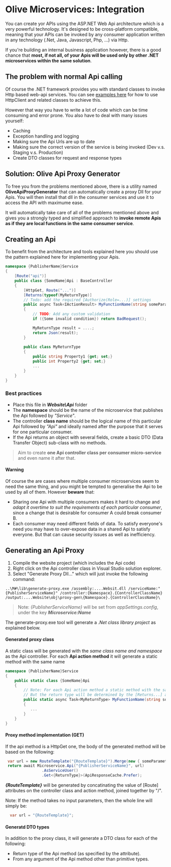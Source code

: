 # Olive Microservices: Integration
You can create yor APIs using the ASP.NET Web Api architecture which is a very powerful technology.
It's designed to be cross-platform compatible, meaning that your APIs can be invoked by any consumer application written in any technology (.Net, Java, Javascript, Php, ...) via Http.

If you're building an internal business application however, there is a good chance that **most, if not all, of your Apis will be used only by other .NET microservices within the same solution**.

## The problem with normal Api calling
Of course the .NET framework provides you with standard classes to invoke Http based web-api services.
You can see [examples here](https://docs.microsoft.com/en-us/aspnet/web-api/overview/advanced/calling-a-web-api-from-a-net-client) for how to use HttpClient and related classes to achieve this.

However that way you have to write a lot of code which can be time consuming and error prone. You also have to deal with many issues yourself:
- Caching 
- Exception handling and logging
- Making sure the Api Urls are up to date
- Making sure the correct version of the service is being invoked (Dev v.s. Staging v.s. Production)
- Create DTO classes for request and response types

## Solution: Olive Api Proxy Generator
To free you from the problems mentioned above, there is a utility named **OliveApiProxyGenerator** that can automatically create a proxy Dll for your Apis. You will then install that dll in the consumer services and use it to access the API with maximume ease.

It will automatically take care of all of the problems mentioned above and gives you a strongly typed and simplified approach to **invoke remote Apis as if they are local functions in the same consumer service**.

## Creating an Api
To benefit from the architecture and tools explained here you should use the pattern explained here for implementing your Apis.

```csharp
namespace {PublisherName}Service
{
    [Route("api")]
    public class {SomeName}Api : BaseController
    {
        [HttpGet, Route("...")]
        [Returns(typeof(MyReturnType)]
        // Todo: add the required [Authorize(Role=...)] settings
        public async Task<IActionResult> MyFunctionName(string someParameter1, stringsomeParameter2)
        {
            // TODO: Add any custom validation
            if ({Some invalid condition}) return BadRequest();

            MyReturnType result = ....;
            return Json(result);
        }
        
        public class MyReturnType
        {
            public string Property1 {get; set;}
            public int Property2 {get; set;}
            ...
        }
    }
}
```
### Best practices
- Place this file in ***Website\Api*** folder
- The **namespace** should be the name of the microservice that publishes the Api followed by *"Service"*. 
- The controller **class name** should be the logical name of this particular Api followed by *"Api"* and ideally named after the purpose that it serves for one particular consumer.
- If the Api returns an object with several fields, create a basic DTO (Data Transfer Object) sub-class with no methods.

> Aim to create **one Api controller class per consumer micro-service** and even name it after that.

#### Warning
Of course the are cases where multiple consumer microservices seem to need the same thing, and you might be tempted to generalise the Api to be used by all of them. However **beware** that: 
- Sharing one Api with multiple consumers makes it hard to change and *adapt it overtime to suit the requirements of each particular consumer*, since a change that is desirable for consumer A could break consumer B. 
- Each consumer may need different fields of data. To satisfy everyone's need you may have to over-expose data in a shared Api to satisfy everyone. But that can cause security issues as well as inefficiency.

## Generating an Api Proxy
1. Compile the website project (which includes the Api code)
2. Right click on the Api controller class in Visual Studio solution explorer.
3. Select "Generate Proxy Dll..." which will just invoke the following command:
```
..\M#\lib\generate-proxy.exe /assembly:....Websit.dll /serviceName:"{PublisherServiceName}" /controller:{Namespace}.{ControllerClassName} /output:....Website\obj\proxy-gen\{Namespace}.{ControllerClassName}\
```

> Note: *{PublisherServiceName}* will be set from *appSettings.config*, under the key ***Microservice:Name***

The generate-proxy.exe tool will generate a *.Net class library project* as explained below.

#### Generated proxy class

A static class will be generated with the *same class name and namespace* as the Api controller.
For each **Api action method** it will generate a static method with the same name

```csharp
namespace {PublisherName}Service
{
    public static class {SomeName}Api
    {
        // Note: For each Api action method a static method with the same name and parameters will be generated.
        // But the return type will be determined by the [Returns...] attribute.
        public static async Task<MyReturnType> MyFunctionName(string someParameter1, stringsomeParameter2)
        {
           ...
        }
    }
}
```
#### Proxy method implementation (GET)

If the api method is a HttpGet one, the body of the generated method will be based on the following:

```csharp
 var url = new RouteTemplate("{RouteTemplate}").Merge(new { someParameter1 , stringsomeParameter2 });
 return await Microservice.Api("{PublisherServiceName}", url)
                .AsServiceUser()
                .Get<{ReturnType}>(ApiResponseCache.Prefer);
```

***{RouteTemplate}*** will be generated by concatinating the value of [Route] attributes on the controller class and action method, joined together by "/".

Note: If the method takes no input parameters, then the whole line will simply be:
```csharp
  var url = "{RouteTemplate}";
```

#### Generatd DTO types
In addition to the proxy class, it will generate a DTO class for each of the following:
- Return type of the Api method (as specified by the attribute).
- From any argument of the Api method other than primitive types.
